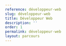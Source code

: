 ```yaml
---
reference: développeur-web
slug: développeur-web
title: Développeur Web
description: ''
order: 1
permalink: développeur-web
layout: parcours
---
```

